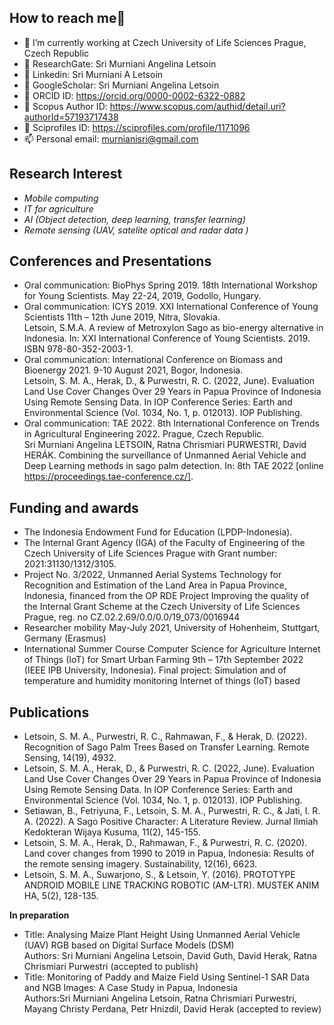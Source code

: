 ## How to reach me👋

- 🔭 I’m currently working at Czech University of Life Sciences Prague, Czech Republic
- 👯 ResearchGate: Sri Murniani Angelina Letsoin
- 👯 Linkedin: Sri Murniani A Letsoin
- 👯 GoogleScholar: Sri Murniani Angelina Letsoin
- 💬 ORCID ID: https://orcid.org/0000-0002-6322-0882 
- 💬 Scopus Author ID: https://www.scopus.com/authid/detail.uri?authorId=57193717438
- 💬 Sciprofiles ID: https://sciprofiles.com/profile/1171096
- 📫 Personal email: murnianisri@gmail.com

## Research Interest

-    *Mobile computing* </br>
-    *IT for agriculture* </br>
-    *AI (Object detection, deep learning, transfer learning)* </br>
-    *Remote sensing (UAV, satelite optical and radar data )*

## Conferences and Presentations
-    Oral communication: BioPhys Spring 2019. 18th International Workshop for Young Scientists. May 22-24, 2019, Godollo, Hungary. </br>
-    Oral communication: ICYS 2019. XXI International Conference of Young Scientists 11th – 12th June 2019, Nitra, Slovakia. </br>
Letsoin, S.M.A. A review of Metroxylon Sago as bio-energy alternative in Indonesia. In: XXI International Conference of Young       Scientists. 2019. ISBN 978-80-352-2003-1.</br>
-    Oral communication: International Conference on Biomass and Bioenergy 2021. 9-10 August 2021, Bogor, Indonesia. </br> Letsoin, S. M. A., Herak, D., & Purwestri, R. C. (2022, June). Evaluation Land Use Cover Changes Over 29 Years in Papua Province of Indonesia Using Remote Sensing Data. In IOP Conference Series: Earth and Environmental Science (Vol. 1034, No. 1, p. 012013). IOP Publishing.
-    Oral communication: TAE 2022. 8th International Conference on Trends in Agricultural Engineering 2022. Prague, Czech Republic. </br> Sri Murniani Angelina LETSOIN, Ratna Chrismiari PURWESTRI, David HERÁK. Combining the surveillance of Unmanned Aerial Vehicle and Deep Learning methods in sago palm detection. In: 8th TAE 2022 [online https://proceedings.tae-conference.cz/].


## Funding and awards
-  The Indonesia Endowment Fund for Education (LPDP-Indonesia). </br>
-  The Internal Grant Agency (IGA) of the Faculty of Engineering of the Czech University of Life Sciences Prague with Grant number: 2021:31130/1312/3105. </br>
-    Project No. 3/2022, Unmanned Aerial Systems Technology for Recognition and Estimation of the Land Area in Papua Province, Indonesia, financed from the OP RDE Project Improving the quality of the Internal Grant Scheme at the Czech University of Life Sciences Prague, reg. no CZ.02.2.69/0.0/0.0/19_073/0016944 
-    Researcher mobility May-July 2021, University of Hohenheim, Stuttgart, Germany (Erasmus)
-    International Summer Course Computer Science for Agriculture Internet of Things (IoT) for Smart Urban Farming	9th – 17th September 2022 (IEEE IPB University, Indonesia). Final project: Simulation and of temperature and humidity monitoring Internet of things (IoT) based

## Publications

- Letsoin, S. M. A., Purwestri, R. C., Rahmawan, F., & Herak, D. (2022). Recognition of Sago Palm Trees Based on Transfer Learning. Remote Sensing, 14(19), 4932. </br>
- Letsoin, S. M. A., Herak, D., & Purwestri, R. C. (2022, June). Evaluation Land Use Cover Changes Over 29 Years in Papua Province of Indonesia Using Remote Sensing Data. In IOP Conference Series: Earth and Environmental Science (Vol. 1034, No. 1, p. 012013). IOP Publishing.</br>
- Setiawan, B., Fetriyuna, F., Letsoin, S. M. A., Purwestri, R. C., & Jati, I. R. A. (2022). A Sago Positive Character: A Literature Review. Jurnal Ilmiah Kedokteran Wijaya Kusuma, 11(2), 145-155.</br>
- Letsoin, S. M. A., Herak, D., Rahmawan, F., & Purwestri, R. C. (2020). Land cover changes from 1990 to 2019 in Papua, Indonesia: Results of the remote sensing imagery. Sustainability, 12(16), 6623. 
- Letsoin, S. M. A., Suwarjono, S., & Letsoin, Y. (2016). PROTOTYPE ANDROID MOBILE LINE TRACKING ROBOTIC (AM-LTR). MUSTEK ANIM HA, 5(2), 128-135. </br>

**In preparation**
- Title: Analysing Maize Plant Height Using Unmanned Aerial Vehicle (UAV) RGB based on Digital Surface Models (DSM) </br>
Authors: Sri Murniani Angelina Letsoin, David Guth, David Herak, Ratna Chrismiari Purwestri (accepted to publish) </br>
- Title: Monitoring of Paddy and Maize Field Using Sentinel-1 SAR Data and NGB Images: A Case Study in Papua, Indonesia </br>
Authors:Sri Murniani Angelina Letsoin, Ratna Chrismiari Purwestri, Mayang Christy Perdana, Petr Hnizdil, David Herak (accepted to review) </br>
